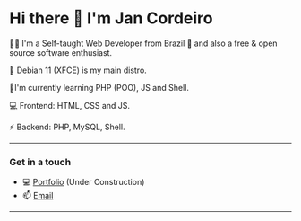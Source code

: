 # Hi there 👋 I'm Jan Cordeiro 

👨‍💻 I'm a Self-taught Web Developer from Brazil 💪 and also a free & open source software enthusiast.

🐧 Debian 11 (XFCE) is my main distro.

🌱I'm currently learning PHP (POO), JS and Shell.

💻 Frontend: HTML, CSS and JS. 

⚡ Backend: PHP, MySQL, Shell.

---

### Get in a touch

- 💻 [Portfolio](https://jancordeiro.github.io) (Under Construction)
- 📫 [Email](mailto:jancordeiro@protonmail.com)

---
